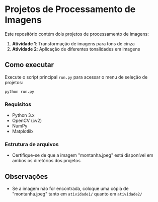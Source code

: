 # Projetos de Processamento de Imagens

Este repositório contém dois projetos de processamento de imagens:

1. **Atividade 1**: Transformação de imagens para tons de cinza
2. **Atividade 2**: Aplicação de diferentes tonalidades em imagens

## Como executar

Execute o script principal `run.py` para acessar o menu de seleção de projetos:

```
python run.py
```

### Requisitos
- Python 3.x
- OpenCV (cv2)
- NumPy
- Matplotlib

### Estrutura de arquivos
- Certifique-se de que a imagem "montanha.jpeg" está disponível em ambos os diretórios dos projetos

## Observações
- Se a imagem não for encontrada, coloque uma cópia de "montanha.jpeg" tanto em `atividade1/` quanto em `atividade2/`
